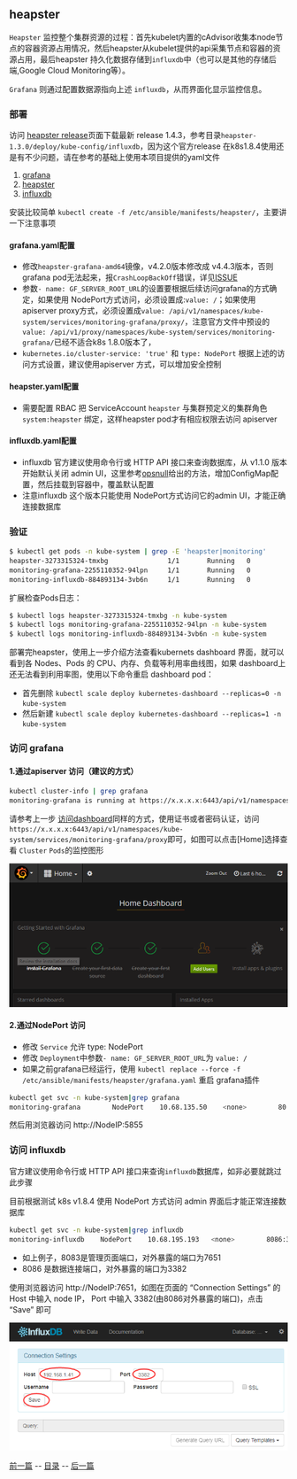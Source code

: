 ## heapster

`Heapster` 监控整个集群资源的过程：首先kubelet内置的cAdvisor收集本node节点的容器资源占用情况，然后heapster从kubelet提供的api采集节点和容器的资源占用，最后heapster 持久化数据存储到`influxdb`中（也可以是其他的存储后端,Google Cloud Monitoring等）。

`Grafana` 则通过配置数据源指向上述 `influxdb`，从而界面化显示监控信息。

### 部署

访问 [heapster release](https://github.com/kubernetes/heapster)页面下载最新 release 1.4.3，参考目录`heapster-1.3.0/deploy/kube-config/influxdb`，因为这个官方release 在k8s1.8.4使用还是有不少问题，请在参考的基础上使用本项目提供的yaml文件

1. [grafana](../../manifests/heapster/grafana.yaml)
1. [heapster](../../manifests/heapster/heapster.yaml)
1. [influxdb](../../manifests/heapster/influxdb.yaml)

安装比较简单 `kubectl create -f /etc/ansible/manifests/heapster/`，主要讲一下注意事项

#### grafana.yaml配置

+ 修改`heapster-grafana-amd64`镜像，v4.2.0版本修改成 v4.4.3版本，否则 grafana pod无法起来，报`CrashLoopBackOff`错误，详见[ISSUE](https://github.com/kubernetes/heapster/issues/1806)
+ 参数`- name: GF_SERVER_ROOT_URL`的设置要根据后续访问grafana的方式确定，如果使用 NodePort方式访问，必须设置成:`value: /`；如果使用apiserver proxy方式，必须设置成`value: /api/v1/namespaces/kube-system/services/monitoring-grafana/proxy/`，注意官方文件中预设的`value: /api/v1/proxy/namespaces/kube-system/services/monitoring-grafana/`已经不适合k8s 1.8.0版本了，
+ `kubernetes.io/cluster-service: 'true'` 和 `type: NodePort` 根据上述的访问方式设置，建议使用apiserver 方式，可以增加安全控制

#### heapster.yaml配置

+ 需要配置 RBAC 把 ServiceAccount `heapster` 与集群预定义的集群角色 `system:heapster` 绑定，这样heapster pod才有相应权限去访问 apiserver

#### influxdb.yaml配置

+ influxdb 官方建议使用命令行或 HTTP API 接口来查询数据库，从 v1.1.0 版本开始默认关闭 admin UI，这里参考[opsnull](https://github.com/opsnull/follow-me-install-kubernetes-cluster/blob/master/10-%E9%83%A8%E7%BD%B2Heapster%E6%8F%92%E4%BB%B6.md)给出的方法，增加ConfigMap配置，然后挂载到容器中，覆盖默认配置
+ 注意influxdb 这个版本只能使用 NodePort方式访问它的admin UI，才能正确连接数据库

### 验证

``` bash
$ kubectl get pods -n kube-system | grep -E 'heapster|monitoring'
heapster-3273315324-tmxbg               1/1       Running   0          11m
monitoring-grafana-2255110352-94lpn     1/1       Running   0          11m
monitoring-influxdb-884893134-3vb6n     1/1       Running   0          11m
```
扩展检查Pods日志：
``` bash
$ kubectl logs heapster-3273315324-tmxbg -n kube-system
$ kubectl logs monitoring-grafana-2255110352-94lpn -n kube-system
$ kubectl logs monitoring-influxdb-884893134-3vb6n -n kube-system
```
部署完heapster，使用上一步介绍方法查看kubernets dashboard 界面，就可以看到各 Nodes、Pods 的 CPU、内存、负载等利用率曲线图，如果 dashboard上还无法看到利用率图，使用以下命令重启 dashboard pod：
+ 首先删除 `kubectl scale deploy kubernetes-dashboard --replicas=0 -n kube-system`
+ 然后新建 `kubectl scale deploy kubernetes-dashboard --replicas=1 -n kube-system`

### 访问 grafana

#### 1.通过apiserver 访问（建议的方式）

``` bash
kubectl cluster-info | grep grafana
monitoring-grafana is running at https://x.x.x.x:6443/api/v1/namespaces/kube-system/services/monitoring-grafana/proxy
```
请参考上一步 [访问dashboard](dashboard.md)同样的方式，使用证书或者密码认证，访问`https://x.x.x.x:6443/api/v1/namespaces/kube-system/services/monitoring-grafana/proxy`即可，如图可以点击[Home]选择查看 `Cluster` `Pods`的监控图形

![grafana](../../pics/grafana.png)

#### 2.通过NodePort 访问

+ 修改 `Service` 允许 type: NodePort
+ 修改 `Deployment`中参数`- name: GF_SERVER_ROOT_URL`为 `value: /`
+ 如果之前grafana已经运行，使用 `kubectl replace --force -f /etc/ansible/manifests/heapster/grafana.yaml` 重启 grafana插件

``` bash
kubectl get svc -n kube-system|grep grafana
monitoring-grafana        NodePort    10.68.135.50    <none>        80:5855/TCP		11m
```
然后用浏览器访问 http://NodeIP:5855 

### 访问 influxdb

官方建议使用命令行或 HTTP API 接口来查询`influxdb`数据库，如非必要就跳过此步骤

目前根据测试 k8s v1.8.4 使用 NodePort 方式访问 admin 界面后才能正常连接数据库

``` bash
kubectl get svc -n kube-system|grep influxdb
monitoring-influxdb    NodePort    10.68.195.193   <none>        8086:3382/TCP,8083:7651/TCP   12h
```
+ 如上例子，8083是管理页面端口，对外暴露的端口为7651
+ 8086 是数据连接端口，对外暴露的端口为3382

使用浏览器访问 http://NodeIP:7651，如图在页面的 “Connection Settings” 的 Host 中输入 node IP， Port 中输入 3382(由8086对外暴露的端口)，点击 “Save” 即可

![influxdb](../../pics/influxdb.png)


[前一篇](dashboard.md) -- [目录](index.md) -- [后一篇](ingress.md)
